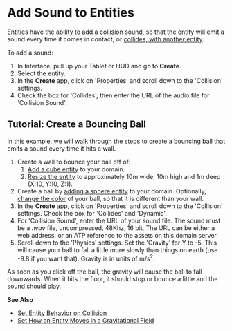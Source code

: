 # Add Sound to Entities

Entities have the ability to add a collision sound, so that the entity will emit a sound every time it comes in contact, or [collides, with another entity](entity-behavior).

To add a sound:
1. In Interface, pull up your Tablet or HUD and go to **Create**. 
2. Select the entity. 
3. In the **Create** app, click on 'Properties' and scroll down to the 'Collision' settings. 
4. Check the box for 'Collides', then enter the URL of the audio file for 'Collision Sound'. 

## Tutorial: Create a Bouncing Ball
In this example, we will walk through the steps to create a bouncing ball that emits a sound every time it hits a wall.

1. Create a wall to bounce your ball off of:  
    1. [Add a cube entity](create-entities) to your domain.
    2. [Resize the entity](entity-appearance.rst#set-the-size-of-an-entity) to approximately 10m wide, 10m high and 1m deep (X:10, Y:10, Z:1).
2. Create a ball by [adding a sphere entity](create-entities) to your domain. Optionally, [change the color](entity-appearance.rst#change-the-color-of-an-entity) of your ball, so that it is different than your wall.
3. In the **Create** app, click on 'Properties' and scroll down to the 'Collision' settings. Check the box for 'Collides' and 'Dynamic'.
4. For 'Collision Sound', enter the URL of your sound file. The sound must be a *.wav* file, uncompressed, 48Khz, 16 bit. The URL can be either a web address, or an ATP reference to the assets on this domain server.  
5. Scroll down to the 'Physics' settings. Set the 'Gravity' for Y to -5. This will cause your ball to fall a little more slowly than things on earth (use -9.8 if you want that). Gravity is in units of m/s<sup>2</sup>.

As soon as you click off the ball, the gravity will cause the ball to fall downwards. When it hits the floor, it should stop or bounce a little and the sound should play.

**See Also**

+ [Set Entity Behavior on Collision](entity-behavior.rst#set-entity-behavior-on-collision)
+ [Set How an Entity Moves in a Gravitational Field](entity-physics.rst#set-how-an-entity-moves-in-a-gravitational-field)


